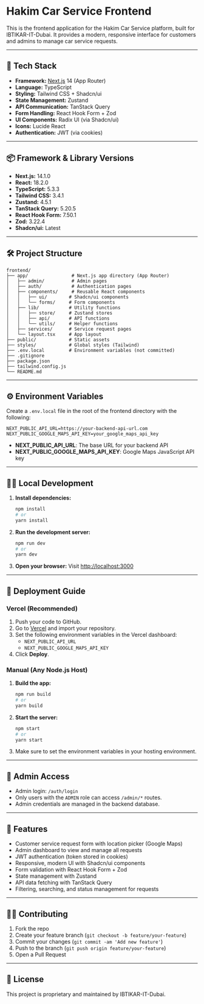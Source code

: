 # Hakim Car Service Frontend

This is the frontend application for the Hakim Car Service platform, built for IBTIKAR-IT-Dubai. It provides a modern, responsive interface for customers and admins to manage car service requests.

---

## 🚀 Tech Stack

- **Framework:** [Next.js](https://nextjs.org/) 14 (App Router)
- **Language:** TypeScript
- **Styling:** Tailwind CSS + Shadcn/ui
- **State Management:** Zustand
- **API Communication:** TanStack Query
- **Form Handling:** React Hook Form + Zod
- **UI Components:** Radix UI (via Shadcn/ui)
- **Icons:** Lucide React
- **Authentication:** JWT (via cookies)

---

## 📦 Framework & Library Versions

- **Next.js:** 14.1.0
- **React:** 18.2.0
- **TypeScript:** 5.3.3
- **Tailwind CSS:** 3.4.1
- **Zustand:** 4.5.1
- **TanStack Query:** 5.20.5
- **React Hook Form:** 7.50.1
- **Zod:** 3.22.4
- **Shadcn/ui:** Latest

---

## 🛠️ Project Structure

```
frontend/
├── app/                # Next.js app directory (App Router)
│   ├── admin/          # Admin pages
│   ├── auth/           # Authentication pages
│   ├── components/     # Reusable React components
│   │   ├── ui/        # Shadcn/ui components
│   │   └── forms/     # Form components
│   ├── lib/           # Utility functions
│   │   ├── store/     # Zustand stores
│   │   ├── api/       # API functions
│   │   └── utils/     # Helper functions
│   ├── services/      # Service request pages
│   └── layout.tsx     # App layout
├── public/            # Static assets
├── styles/            # Global styles (Tailwind)
├── .env.local         # Environment variables (not committed)
├── .gitignore
├── package.json
├── tailwind.config.js
└── README.md
```

---

## ⚙️ Environment Variables

Create a `.env.local` file in the root of the frontend directory with the following:

```
NEXT_PUBLIC_API_URL=https://your-backend-api-url.com
NEXT_PUBLIC_GOOGLE_MAPS_API_KEY=your_google_maps_api_key
```

- **NEXT_PUBLIC_API_URL**: The base URL for your backend API
- **NEXT_PUBLIC_GOOGLE_MAPS_API_KEY**: Google Maps JavaScript API key

---

## 🧑‍💻 Local Development

1. **Install dependencies:**
   ```bash
   npm install
   # or
   yarn install
   ```

2. **Run the development server:**
   ```bash
   npm run dev
   # or
   yarn dev
   ```

3. **Open your browser:**
   Visit [http://localhost:3000](http://localhost:3000)

---

## 🚢 Deployment Guide

### Vercel (Recommended)

1. Push your code to GitHub.
2. Go to [Vercel](https://vercel.com/) and import your repository.
3. Set the following environment variables in the Vercel dashboard:
   - `NEXT_PUBLIC_API_URL`
   - `NEXT_PUBLIC_GOOGLE_MAPS_API_KEY`
4. Click **Deploy**.

### Manual (Any Node.js Host)

1. **Build the app:**
   ```bash
   npm run build
   # or
   yarn build
   ```
2. **Start the server:**
   ```bash
   npm start
   # or
   yarn start
   ```
3. Make sure to set the environment variables in your hosting environment.

---

## 🔐 Admin Access

- Admin login: `/auth/login`
- Only users with the `ADMIN` role can access `/admin/*` routes.
- Admin credentials are managed in the backend database.

---

## 📝 Features

- Customer service request form with location picker (Google Maps)
- Admin dashboard to view and manage all requests
- JWT authentication (token stored in cookies)
- Responsive, modern UI with Shadcn/ui components
- Form validation with React Hook Form + Zod
- State management with Zustand
- API data fetching with TanStack Query
- Filtering, searching, and status management for requests

---

## 🧑‍💻 Contributing

1. Fork the repo
2. Create your feature branch (`git checkout -b feature/your-feature`)
3. Commit your changes (`git commit -am 'Add new feature'`)
4. Push to the branch (`git push origin feature/your-feature`)
5. Open a Pull Request

---

## 📄 License

This project is proprietary and maintained by IBTIKAR-IT-Dubai.
